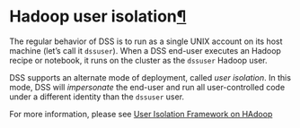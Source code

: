 Hadoop user isolation[¶](#hadoop-user-isolation "Permalink to this heading")
============================================================================


The regular behavior of DSS is to run as a single UNIX account on its host machine (let’s call it `dssuser`). When a DSS end\-user executes an Hadoop recipe or notebook, it runs on the cluster as the `dssuser` Hadoop user.


DSS supports an alternate mode of deployment, called *user isolation*. In this mode, DSS will *impersonate* the end\-user and run all user\-controlled code under a different identity than the `dssuser` user.


For more information, please see [User Isolation Framework on HAdoop](../user-isolation/capabilities/hadoop-impersonation.html)